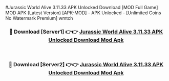 #Jurassic World Alive 3.11.33 APK Unlocked Download [MOD Full Game] MOD APK (Latest Version) [APK-MOD] - APK Unlocked - [Unlimited Coins No Watermark Premium] wmtch



<div align="center">

<h3>🔴 Download [Server1] 👉👉 <a href="https://momento.my/?title=Jurassic_World_Alive_3.11.33_APK_Unlocked_Download">Jurassic World Alive 3.11.33 APK Unlocked Download Mod Apk</a></h3><br>

<h3>🔴 Download [Server2] 👉👉 <a href="https://momento.my/?title=Jurassic_World_Alive_3.11.33_APK_Unlocked_Download">Jurassic World Alive 3.11.33 APK Unlocked Download Mod Apk</a></h3>
</div>
